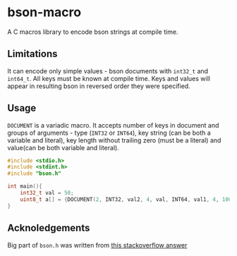 # bson-macro

A C macros library to encode bson strings at compile time. 

## Limitations
It can encode only simple values - bson documents with `int32_t` and `int64_t`. All keys must be known at compile time. Keys and values will appear in resulting bson in reversed order they were specified.

## Usage 
`DOCUMENT` is a variadic macro. It accepts number of keys in document and groups of arguments - type (`INT32` or `INT64`), key string (can be both a variable and literal), key length without trailing zero (must be a literal) and value(can be both variable and literal).
```c
#include <stdio.h>
#include <stdint.h>
#include "bson.h"

int main(){
    int32_t val = 50;
    uint8_t a[] = {DOCUMENT(2, INT32, val2, 4, val, INT64, val1, 4, 100)};
}
```

## Acknoledgements
Big part of `bson.h` was written from [this stackoverflow answer](http://stackoverflow.com/a/7508513)
